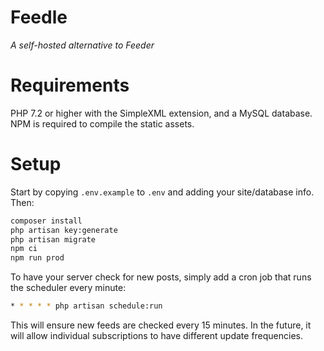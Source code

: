 Feedle
======
*A self-hosted alternative to Feeder*

# Requirements

PHP 7.2 or higher with the SimpleXML extension, and a MySQL database. NPM is required to compile the static assets.

# Setup

Start by copying `.env.example` to `.env` and adding your site/database info. Then:

```bash
composer install
php artisan key:generate
php artisan migrate
npm ci
npm run prod
```

To have your server check for new posts, simply add a cron job that runs the scheduler every minute:

```bash
* * * * * php artisan schedule:run
```

This will ensure new feeds are checked every 15 minutes. In the future, it will allow individual subscriptions to have different update frequencies.
